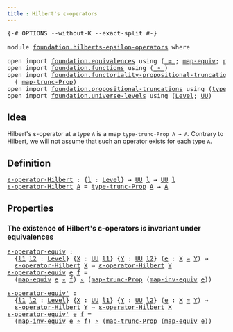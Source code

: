 ```yaml
---
title : Hilbert's ε-operators
---
```


<pre class="Agda"><a id="48" class="Symbol">{-#</a> <a id="52" class="Keyword">OPTIONS</a> <a id="60" class="Pragma">--without-K</a> <a id="72" class="Pragma">--exact-split</a> <a id="86" class="Symbol">#-}</a>

<a id="91" class="Keyword">module</a> <a id="98" href="foundation.hilberts-epsilon-operators.html" class="Module">foundation.hilberts-epsilon-operators</a> <a id="136" class="Keyword">where</a>

<a id="143" class="Keyword">open</a> <a id="148" class="Keyword">import</a> <a id="155" href="foundation.equivalences.html" class="Module">foundation.equivalences</a> <a id="179" class="Keyword">using</a> <a id="185" class="Symbol">(</a><a id="186" href="foundation-core.equivalences.html#1621" class="Function Operator">_≃_</a><a id="189" class="Symbol">;</a> <a id="191" href="foundation-core.equivalences.html#1821" class="Function">map-equiv</a><a id="200" class="Symbol">;</a> <a id="202" href="foundation-core.equivalences.html#5036" class="Function">map-inv-equiv</a><a id="215" class="Symbol">)</a>
<a id="217" class="Keyword">open</a> <a id="222" class="Keyword">import</a> <a id="229" href="foundation.functions.html" class="Module">foundation.functions</a> <a id="250" class="Keyword">using</a> <a id="256" class="Symbol">(</a><a id="257" href="foundation-core.functions.html#420" class="Function Operator">_∘_</a><a id="260" class="Symbol">)</a>
<a id="262" class="Keyword">open</a> <a id="267" class="Keyword">import</a> <a id="274" href="foundation.functoriality-propositional-truncation.html" class="Module">foundation.functoriality-propositional-truncation</a> <a id="324" class="Keyword">using</a>
  <a id="332" class="Symbol">(</a> <a id="334" href="foundation.functoriality-propositional-truncation.html#1443" class="Function">map-trunc-Prop</a><a id="348" class="Symbol">)</a>
<a id="350" class="Keyword">open</a> <a id="355" class="Keyword">import</a> <a id="362" href="foundation.propositional-truncations.html" class="Module">foundation.propositional-truncations</a> <a id="399" class="Keyword">using</a> <a id="405" class="Symbol">(</a><a id="406" href="foundation.propositional-truncations.html#2034" class="Function">type-trunc-Prop</a><a id="421" class="Symbol">)</a>
<a id="423" class="Keyword">open</a> <a id="428" class="Keyword">import</a> <a id="435" href="foundation.universe-levels.html" class="Module">foundation.universe-levels</a> <a id="462" class="Keyword">using</a> <a id="468" class="Symbol">(</a><a id="469" href="Agda.Primitive.html#597" class="Postulate">Level</a><a id="474" class="Symbol">;</a> <a id="476" href="foundation-core.universe-levels.html#235" class="Primitive">UU</a><a id="478" class="Symbol">)</a>
</pre>
## Idea

Hilbert's ε-operator at a type `A` is a map `type-trunc-Prop A → A`. Contrary to Hilbert, we will not assume that such an operator exists for each type `A`.

## Definition

<pre class="Agda"><a id="ε-operator-Hilbert"></a><a id="675" href="foundation.hilberts-epsilon-operators.html#675" class="Function">ε-operator-Hilbert</a> <a id="694" class="Symbol">:</a> <a id="696" class="Symbol">{</a><a id="697" href="foundation.hilberts-epsilon-operators.html#697" class="Bound">l</a> <a id="699" class="Symbol">:</a> <a id="701" href="Agda.Primitive.html#597" class="Postulate">Level</a><a id="706" class="Symbol">}</a> <a id="708" class="Symbol">→</a> <a id="710" href="foundation-core.universe-levels.html#235" class="Primitive">UU</a> <a id="713" href="foundation.hilberts-epsilon-operators.html#697" class="Bound">l</a> <a id="715" class="Symbol">→</a> <a id="717" href="foundation-core.universe-levels.html#235" class="Primitive">UU</a> <a id="720" href="foundation.hilberts-epsilon-operators.html#697" class="Bound">l</a>
<a id="722" href="foundation.hilberts-epsilon-operators.html#675" class="Function">ε-operator-Hilbert</a> <a id="741" href="foundation.hilberts-epsilon-operators.html#741" class="Bound">A</a> <a id="743" class="Symbol">=</a> <a id="745" href="foundation.propositional-truncations.html#2034" class="Function">type-trunc-Prop</a> <a id="761" href="foundation.hilberts-epsilon-operators.html#741" class="Bound">A</a> <a id="763" class="Symbol">→</a> <a id="765" href="foundation.hilberts-epsilon-operators.html#741" class="Bound">A</a>
</pre>
## Properties

### The existence of Hilbert's ε-operators is invariant under equivalences

<pre class="Agda"><a id="ε-operator-equiv"></a><a id="871" href="foundation.hilberts-epsilon-operators.html#871" class="Function">ε-operator-equiv</a> <a id="888" class="Symbol">:</a>
  <a id="892" class="Symbol">{</a><a id="893" href="foundation.hilberts-epsilon-operators.html#893" class="Bound">l1</a> <a id="896" href="foundation.hilberts-epsilon-operators.html#896" class="Bound">l2</a> <a id="899" class="Symbol">:</a> <a id="901" href="Agda.Primitive.html#597" class="Postulate">Level</a><a id="906" class="Symbol">}</a> <a id="908" class="Symbol">{</a><a id="909" href="foundation.hilberts-epsilon-operators.html#909" class="Bound">X</a> <a id="911" class="Symbol">:</a> <a id="913" href="foundation-core.universe-levels.html#235" class="Primitive">UU</a> <a id="916" href="foundation.hilberts-epsilon-operators.html#893" class="Bound">l1</a><a id="918" class="Symbol">}</a> <a id="920" class="Symbol">{</a><a id="921" href="foundation.hilberts-epsilon-operators.html#921" class="Bound">Y</a> <a id="923" class="Symbol">:</a> <a id="925" href="foundation-core.universe-levels.html#235" class="Primitive">UU</a> <a id="928" href="foundation.hilberts-epsilon-operators.html#896" class="Bound">l2</a><a id="930" class="Symbol">}</a> <a id="932" class="Symbol">(</a><a id="933" href="foundation.hilberts-epsilon-operators.html#933" class="Bound">e</a> <a id="935" class="Symbol">:</a> <a id="937" href="foundation.hilberts-epsilon-operators.html#909" class="Bound">X</a> <a id="939" href="foundation-core.equivalences.html#1621" class="Function Operator">≃</a> <a id="941" href="foundation.hilberts-epsilon-operators.html#921" class="Bound">Y</a><a id="942" class="Symbol">)</a> <a id="944" class="Symbol">→</a>
  <a id="948" href="foundation.hilberts-epsilon-operators.html#675" class="Function">ε-operator-Hilbert</a> <a id="967" href="foundation.hilberts-epsilon-operators.html#909" class="Bound">X</a> <a id="969" class="Symbol">→</a> <a id="971" href="foundation.hilberts-epsilon-operators.html#675" class="Function">ε-operator-Hilbert</a> <a id="990" href="foundation.hilberts-epsilon-operators.html#921" class="Bound">Y</a>
<a id="992" href="foundation.hilberts-epsilon-operators.html#871" class="Function">ε-operator-equiv</a> <a id="1009" href="foundation.hilberts-epsilon-operators.html#1009" class="Bound">e</a> <a id="1011" href="foundation.hilberts-epsilon-operators.html#1011" class="Bound">f</a> <a id="1013" class="Symbol">=</a>
  <a id="1017" class="Symbol">(</a><a id="1018" href="foundation-core.equivalences.html#1821" class="Function">map-equiv</a> <a id="1028" href="foundation.hilberts-epsilon-operators.html#1009" class="Bound">e</a> <a id="1030" href="foundation-core.functions.html#420" class="Function Operator">∘</a> <a id="1032" href="foundation.hilberts-epsilon-operators.html#1011" class="Bound">f</a><a id="1033" class="Symbol">)</a> <a id="1035" href="foundation-core.functions.html#420" class="Function Operator">∘</a> <a id="1037" class="Symbol">(</a><a id="1038" href="foundation.functoriality-propositional-truncation.html#1443" class="Function">map-trunc-Prop</a> <a id="1053" class="Symbol">(</a><a id="1054" href="foundation-core.equivalences.html#5036" class="Function">map-inv-equiv</a> <a id="1068" href="foundation.hilberts-epsilon-operators.html#1009" class="Bound">e</a><a id="1069" class="Symbol">))</a>

<a id="ε-operator-equiv&#39;"></a><a id="1073" href="foundation.hilberts-epsilon-operators.html#1073" class="Function">ε-operator-equiv&#39;</a> <a id="1091" class="Symbol">:</a>
  <a id="1095" class="Symbol">{</a><a id="1096" href="foundation.hilberts-epsilon-operators.html#1096" class="Bound">l1</a> <a id="1099" href="foundation.hilberts-epsilon-operators.html#1099" class="Bound">l2</a> <a id="1102" class="Symbol">:</a> <a id="1104" href="Agda.Primitive.html#597" class="Postulate">Level</a><a id="1109" class="Symbol">}</a> <a id="1111" class="Symbol">{</a><a id="1112" href="foundation.hilberts-epsilon-operators.html#1112" class="Bound">X</a> <a id="1114" class="Symbol">:</a> <a id="1116" href="foundation-core.universe-levels.html#235" class="Primitive">UU</a> <a id="1119" href="foundation.hilberts-epsilon-operators.html#1096" class="Bound">l1</a><a id="1121" class="Symbol">}</a> <a id="1123" class="Symbol">{</a><a id="1124" href="foundation.hilberts-epsilon-operators.html#1124" class="Bound">Y</a> <a id="1126" class="Symbol">:</a> <a id="1128" href="foundation-core.universe-levels.html#235" class="Primitive">UU</a> <a id="1131" href="foundation.hilberts-epsilon-operators.html#1099" class="Bound">l2</a><a id="1133" class="Symbol">}</a> <a id="1135" class="Symbol">(</a><a id="1136" href="foundation.hilberts-epsilon-operators.html#1136" class="Bound">e</a> <a id="1138" class="Symbol">:</a> <a id="1140" href="foundation.hilberts-epsilon-operators.html#1112" class="Bound">X</a> <a id="1142" href="foundation-core.equivalences.html#1621" class="Function Operator">≃</a> <a id="1144" href="foundation.hilberts-epsilon-operators.html#1124" class="Bound">Y</a><a id="1145" class="Symbol">)</a> <a id="1147" class="Symbol">→</a>
  <a id="1151" href="foundation.hilberts-epsilon-operators.html#675" class="Function">ε-operator-Hilbert</a> <a id="1170" href="foundation.hilberts-epsilon-operators.html#1124" class="Bound">Y</a> <a id="1172" class="Symbol">→</a> <a id="1174" href="foundation.hilberts-epsilon-operators.html#675" class="Function">ε-operator-Hilbert</a> <a id="1193" href="foundation.hilberts-epsilon-operators.html#1112" class="Bound">X</a>
<a id="1195" href="foundation.hilberts-epsilon-operators.html#1073" class="Function">ε-operator-equiv&#39;</a> <a id="1213" href="foundation.hilberts-epsilon-operators.html#1213" class="Bound">e</a> <a id="1215" href="foundation.hilberts-epsilon-operators.html#1215" class="Bound">f</a> <a id="1217" class="Symbol">=</a>
  <a id="1221" class="Symbol">(</a><a id="1222" href="foundation-core.equivalences.html#5036" class="Function">map-inv-equiv</a> <a id="1236" href="foundation.hilberts-epsilon-operators.html#1213" class="Bound">e</a> <a id="1238" href="foundation-core.functions.html#420" class="Function Operator">∘</a> <a id="1240" href="foundation.hilberts-epsilon-operators.html#1215" class="Bound">f</a><a id="1241" class="Symbol">)</a> <a id="1243" href="foundation-core.functions.html#420" class="Function Operator">∘</a> <a id="1245" class="Symbol">(</a><a id="1246" href="foundation.functoriality-propositional-truncation.html#1443" class="Function">map-trunc-Prop</a> <a id="1261" class="Symbol">(</a><a id="1262" href="foundation-core.equivalences.html#1821" class="Function">map-equiv</a> <a id="1272" href="foundation.hilberts-epsilon-operators.html#1213" class="Bound">e</a><a id="1273" class="Symbol">))</a>
</pre>